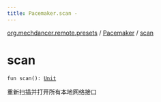 ```yaml
---
title: Pacemaker.scan - 
---
```


[org.mechdancer.remote.presets](../index.html) / [Pacemaker](index.html) / [scan](./scan.html)

# scan

`fun scan(): `[`Unit`](https://kotlinlang.org/api/latest/jvm/stdlib/kotlin/-unit/index.html)

重新扫描并打开所有本地网络接口

